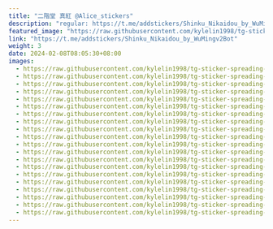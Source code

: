 ```yaml
---
title: "二階堂 真紅 @Alice_stickers"
description: "regular: https://t.me/addstickers/Shinku_Nikaidou_by_WuMingv2Bot"
featured_image: "https://raw.githubusercontent.com/kylelin1998/tg-sticker-spreading-worldwide-images/main/img/6514816a-04ed-4b4c-8989-4049de5d7741.jpg"
link: "https://t.me/addstickers/Shinku_Nikaidou_by_WuMingv2Bot"
weight: 3
date: 2024-02-08T08:05:30+08:00
images:
  - https://raw.githubusercontent.com/kylelin1998/tg-sticker-spreading-worldwide-images/main/img/6514816a-04ed-4b4c-8989-4049de5d7741.jpg
  - https://raw.githubusercontent.com/kylelin1998/tg-sticker-spreading-worldwide-images/main/img/85d16145-d954-48a1-a8d8-593e83812b03.jpg
  - https://raw.githubusercontent.com/kylelin1998/tg-sticker-spreading-worldwide-images/main/img/ed40b4dd-64d5-4815-85ae-dbfb40ad2c1d.jpg
  - https://raw.githubusercontent.com/kylelin1998/tg-sticker-spreading-worldwide-images/main/img/98258e40-7634-418e-891a-a69949f67b12.jpg
  - https://raw.githubusercontent.com/kylelin1998/tg-sticker-spreading-worldwide-images/main/img/52ceaaaf-b029-4d28-b98b-e7437dbcf15b.jpg
  - https://raw.githubusercontent.com/kylelin1998/tg-sticker-spreading-worldwide-images/main/img/0b442fcc-daa2-43f5-9d1c-8bfcdecdbde8.jpg
  - https://raw.githubusercontent.com/kylelin1998/tg-sticker-spreading-worldwide-images/main/img/0eb69adc-4b07-41c3-91d3-79236fc25f5b.jpg
  - https://raw.githubusercontent.com/kylelin1998/tg-sticker-spreading-worldwide-images/main/img/b2ebaabf-65a5-47d6-80c4-f54779b6b8bd.jpg
  - https://raw.githubusercontent.com/kylelin1998/tg-sticker-spreading-worldwide-images/main/img/79eb4996-4d85-4916-98c4-5976fc424f3e.jpg
  - https://raw.githubusercontent.com/kylelin1998/tg-sticker-spreading-worldwide-images/main/img/c8be1fa6-bcb9-447b-9c4e-6eb60b696264.jpg
  - https://raw.githubusercontent.com/kylelin1998/tg-sticker-spreading-worldwide-images/main/img/8819cabb-8de1-48ef-b144-82ad3b67f996.jpg
  - https://raw.githubusercontent.com/kylelin1998/tg-sticker-spreading-worldwide-images/main/img/bccf1e93-aa32-4899-ab85-7390c60098b1.jpg
  - https://raw.githubusercontent.com/kylelin1998/tg-sticker-spreading-worldwide-images/main/img/77f30522-5454-48cd-adc7-2a8448831054.jpg
  - https://raw.githubusercontent.com/kylelin1998/tg-sticker-spreading-worldwide-images/main/img/890d3010-151f-44db-8e14-8c9553875ff5.jpg
  - https://raw.githubusercontent.com/kylelin1998/tg-sticker-spreading-worldwide-images/main/img/9ab03797-b220-46cf-a85e-08f177b3e305.jpg
  - https://raw.githubusercontent.com/kylelin1998/tg-sticker-spreading-worldwide-images/main/img/5d337b47-83bb-4428-9ba9-4a574b568aa2.jpg
  - https://raw.githubusercontent.com/kylelin1998/tg-sticker-spreading-worldwide-images/main/img/a6a80690-93c7-40f8-a8df-463534151ae1.jpg
  - https://raw.githubusercontent.com/kylelin1998/tg-sticker-spreading-worldwide-images/main/img/6a76a769-aaca-4dac-b526-bef4c464e8ad.jpg
  - https://raw.githubusercontent.com/kylelin1998/tg-sticker-spreading-worldwide-images/main/img/8db6375f-9138-4b69-94bc-aa6423a5f6f9.jpg
  - https://raw.githubusercontent.com/kylelin1998/tg-sticker-spreading-worldwide-images/main/img/58cc1f09-8acc-438b-8b2e-aba5592f31dd.jpg
---
```

